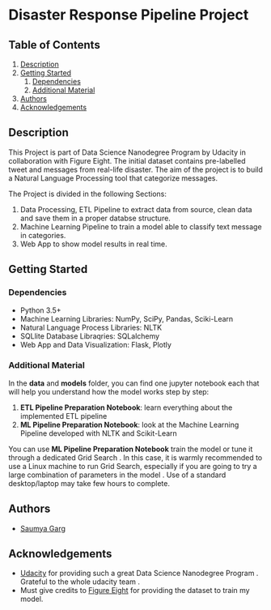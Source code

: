 # Disaster Response Pipeline Project

## Table of Contents
1. [Description](#description)
2. [Getting Started](#Started)
	1. [Dependencies](#dependencies)
	2. [Additional Material](#material)
3. [Authors](#Authors)
4. [Acknowledgements](#Acknowledgements)

## Description

This Project is part of Data Science Nanodegree Program by Udacity in collaboration with Figure Eight.
The initial dataset contains pre-labelled tweet and messages from real-life disaster. 
The aim of the project is to build a Natural Language Processing tool that categorize messages.

The Project is divided in the following Sections:

1. Data Processing, ETL Pipeline to extract data from source, clean data and save them in a proper databse structure.
2. Machine Learning Pipeline to train a model able to classify text message in categories.
3. Web App to show model results in real time.

## Getting Started

### Dependencies
* Python 3.5+
* Machine Learning Libraries: NumPy, SciPy, Pandas, Sciki-Learn
* Natural Language Process Libraries: NLTK
* SQLlite Database Libraqries: SQLalchemy
* Web App and Data Visualization: Flask, Plotly

### Additional Material

In the **data** and **models** folder, you can find one jupyter notebook each that will help you understand how the model works step by step:
1. **ETL Pipeline Preparation Notebook**: learn everything about the implemented ETL pipeline
2. **ML Pipeline Preparation Notebook**: look at the Machine Learning Pipeline developed with NLTK and Scikit-Learn

You can use **ML Pipeline Preparation Notebook** train the model or tune it through a dedicated Grid Search .
In this case, it is warmly recommended to use a Linux machine to run Grid Search, especially if you are going to try a large combination of parameters in the model .
Use of a standard desktop/laptop may take few hours to complete. 

## Authors

* [Saumya Garg](https://github.com/SaumyaG1999)

## Acknowledgements

* [Udacity](https://www.udacity.com/) for providing such a great Data Science Nanodegree Program . Grateful to the whole udacity team .
* Must give credits to [Figure Eight](https://www.figure-eight.com/) for providing the dataset to train my model.

